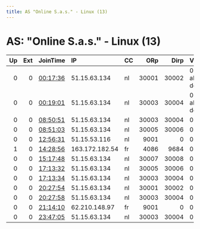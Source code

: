 ```yaml
---
title: AS "Online S.a.s." - Linux (13)
---
```


# AS: "Online S.a.s." - Linux (13)

|   Up |   Ext | JoinTime                                                                                            | IP             | CC   |   ORp |   Dirp | Version           | Contact            | Nickname          |   eFamMembers |
|-----:|------:|:----------------------------------------------------------------------------------------------------|:---------------|:-----|------:|-------:|:------------------|:-------------------|:------------------|--------------:|
|    0 |     0 | [00:17:36](https://metrics.torproject.org/rs.html#details/18672983DF04D3C04AD1D35470D519E2E0095439) | 51.15.63.134   | nl   | 30001 |  30002 | 0.4.2.1-alpha-dev | test@devsecnull.io | tor               |             1 |
|    0 |     0 | [00:19:01](https://metrics.torproject.org/rs.html#details/1003EBEE3632093F043BDEDDCC25A9F4A25084B8) | 51.15.63.134   | nl   | 30003 |  30004 | 0.4.2.1-alpha-dev | test@devsecnull.io | tor               |             1 |
|    0 |     0 | [08:50:51](https://metrics.torproject.org/rs.html#details/397C14C562A2AAEBC1F3B1F77D240290B4E61A46) | 51.15.63.134   | nl   | 30003 |  30004 | 0.4.1.5           | test@devsecnull.io | DigitalPrivacyCC  |             1 |
|    0 |     0 | [08:51:03](https://metrics.torproject.org/rs.html#details/434ACFDD2A1175F5289CE00C87E0A6E4A97CDF7A) | 51.15.63.134   | nl   | 30005 |  30006 | 0.4.1.5           | test@devsecnull.io | DigitalPrivacyCC  |             1 |
|    0 |     0 | [12:56:31](https://metrics.torproject.org/rs.html#details/331369D20F8A1E6D74FFEA5EE43C21720BE6CB14) | 51.15.53.116   | nl   |  9001 |      0 | 0.3.2.10          | None               | fgth69            |             1 |
|    1 |     0 | [14:28:56](https://metrics.torproject.org/rs.html#details/4A46D7A400F7F3C94685F5D3A69068CC1C25847A) | 163.172.182.54 | fr   |  4086 |   9684 | 0.3.5.8           | None               | Unnamed           |             1 |
|    0 |     0 | [15:17:48](https://metrics.torproject.org/rs.html#details/1141931A99D1D3CAEE5CB93779C08ECCD3CB71BD) | 51.15.63.134   | nl   | 30007 |  30008 | 0.4.1.5           | test@devsecnull.io | DigitalPrivacyCC  |             1 |
|    0 |     0 | [17:13:32](https://metrics.torproject.org/rs.html#details/31D561CEAFB3E8F00AA13CC5AA49E193EDDC7C7E) | 51.15.63.134   | nl   | 30005 |  30006 | 0.4.1.5           | test@devsecnull.io | DigitalPrivacyCC1 |             1 |
|    0 |     0 | [17:13:34](https://metrics.torproject.org/rs.html#details/94D8464F4DAE3AE48D0F5B1E135B640CFAB519BC) | 51.15.63.134   | nl   | 30003 |  30004 | 0.4.1.5           | test@devsecnull.io | DigitalPrivacyCC  |             1 |
|    0 |     0 | [20:27:54](https://metrics.torproject.org/rs.html#details/1251D0596EEBDF1D8ECF99B17431AAA4FB15CA74) | 51.15.63.134   | nl   | 30001 |  30002 | 0.4.1.5           | test@devsecnull.io | DigitalPrivacyCC  |             1 |
|    0 |     0 | [20:27:58](https://metrics.torproject.org/rs.html#details/9021B0D96E3BC83F3B1E4C1F67D554DC2C5ACA4C) | 51.15.63.134   | nl   | 30003 |  30004 | 0.4.1.5           | test@devsecnull.io | DigitalPrivacyCC  |             1 |
|    0 |     0 | [21:14:10](https://metrics.torproject.org/rs.html#details/3E4E0F7A39EDFC4084D4CF18E5A62C11AA0477A9) | 62.210.148.97  | fr   |  9001 |      0 | 0.3.4.11          | None               | hacktheplanet     |             1 |
|    0 |     0 | [23:47:05](https://metrics.torproject.org/rs.html#details/18D986FD6EC94A2789A208BCAD77681D02334F53) | 51.15.63.134   | nl   | 30003 |  30004 | 0.4.1.5           | test@devsecnull.io | tor               |             1 |
